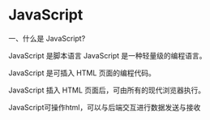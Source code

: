 # JavaScript

一、什么是 JavaScript?

JavaScript 是脚本语言
JavaScript 是一种轻量级的编程语言。

JavaScript 是可插入 HTML 页面的编程代码。

JavaScript 插入 HTML 页面后，可由所有的现代浏览器执行。

JavaScript可操作html，可以与后端交互进行数据发送与接收